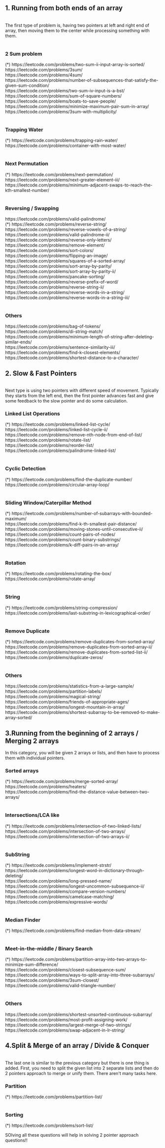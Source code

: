 <h2>1. Running from both ends of an array</h2>
<br>
The first type of problem is, having two pointers at left and right end of array, then moving them to the center while processing something with them.<br>

<br>
<h3>2 Sum problem</h3>
(*) https://leetcode.com/problems/two-sum-ii-input-array-is-sorted/ <br>
https://leetcode.com/problems/3sum/ <br>
https://leetcode.com/problems/4sum/ <br>
https://leetcode.com/problems/number-of-subsequences-that-satisfy-the-given-sum-condition/ <br>
https://leetcode.com/problems/two-sum-iv-input-is-a-bst/ <br>
https://leetcode.com/problems/sum-of-square-numbers/ <br>
https://leetcode.com/problems/boats-to-save-people/ <br>
https://leetcode.com/problems/minimize-maximum-pair-sum-in-array/ <br>
https://leetcode.com/problems/3sum-with-multiplicity/ <br>

<br>
<h3>Trapping Water</h3>
(*) https://leetcode.com/problems/trapping-rain-water/ <br>
https://leetcode.com/problems/container-with-most-water/ <br>

<br>
<h3>Next Permutation</h3>
(*) https://leetcode.com/problems/next-permutation/ <br>
https://leetcode.com/problems/next-greater-element-iii/ <br>
https://leetcode.com/problems/minimum-adjacent-swaps-to-reach-the-kth-smallest-number/ <br>

<br>
<h3>Reversing / Swapping</h3>
https://leetcode.com/problems/valid-palindrome/ <br>
(*) https://leetcode.com/problems/reverse-string/ <br>
https://leetcode.com/problems/reverse-vowels-of-a-string/ <br>
https://leetcode.com/problems/valid-palindrome-ii/ <br>
https://leetcode.com/problems/reverse-only-letters/ <br>
https://leetcode.com/problems/remove-element/ <br>
https://leetcode.com/problems/sort-colors/ <br>
https://leetcode.com/problems/flipping-an-image/ <br>
https://leetcode.com/problems/squares-of-a-sorted-array/ <br>
https://leetcode.com/problems/sort-array-by-parity/ <br>
https://leetcode.com/problems/sort-array-by-parity-ii/ <br>
https://leetcode.com/problems/pancake-sorting/ <br>
https://leetcode.com/problems/reverse-prefix-of-word/ <br>
https://leetcode.com/problems/reverse-string-ii/ <br>
https://leetcode.com/problems/reverse-words-in-a-string/ <br>
https://leetcode.com/problems/reverse-words-in-a-string-iii/ <br>

<br>
<h3>Others</h3>
https://leetcode.com/problems/bag-of-tokens/ <br>
https://leetcode.com/problems/di-string-match/ <br>
https://leetcode.com/problems/minimum-length-of-string-after-deleting-similar-ends/ <br>
https://leetcode.com/problems/sentence-similarity-iii/ <br>
https://leetcode.com/problems/find-k-closest-elements/ <br>
https://leetcode.com/problems/shortest-distance-to-a-character/ <br>


<h2>2. Slow & Fast Pointers</h2>
<br>
Next type is using two pointers with different speed of movement. Typically they starts from the left end, then the first pointer advances fast and give some feedback to the slow pointer and do some calculation.
<br>

<h3>Linked List Operations</h3>
(*) https://leetcode.com/problems/linked-list-cycle/ <br>
https://leetcode.com/problems/linked-list-cycle-ii/ <br>
https://leetcode.com/problems/remove-nth-node-from-end-of-list/ <br>
https://leetcode.com/problems/rotate-list/ <br>
https://leetcode.com/problems/reorder-list/ <br>
https://leetcode.com/problems/palindrome-linked-list/ <br>
<br>

<h3>Cyclic Detection</h3>
(*) https://leetcode.com/problems/find-the-duplicate-number/ <br>
https://leetcode.com/problems/circular-array-loop/ <br>
<br>

<h3>Sliding Window/Caterpillar Method</h3>
(*) https://leetcode.com/problems/number-of-subarrays-with-bounded-maximum/ <br>
https://leetcode.com/problems/find-k-th-smallest-pair-distance/ <br>
https://leetcode.com/problems/moving-stones-until-consecutive-ii/ <br>
https://leetcode.com/problems/count-pairs-of-nodes/ <br>
https://leetcode.com/problems/count-binary-substrings/ <br>
https://leetcode.com/problems/k-diff-pairs-in-an-array/ <br>
<br>

<h3>Rotation</h3>
(*) https://leetcode.com/problems/rotating-the-box/ <br>
https://leetcode.com/problems/rotate-array/ <br>
<br>

<h3>String</h3>
(*) https://leetcode.com/problems/string-compression/ <br>
https://leetcode.com/problems/last-substring-in-lexicographical-order/<br>
<br>

<h3>Remove Duplicate</h3>
(*) https://leetcode.com/problems/remove-duplicates-from-sorted-array/ <br>
https://leetcode.com/problems/remove-duplicates-from-sorted-array-ii/ <br>
https://leetcode.com/problems/remove-duplicates-from-sorted-list-ii/ <br>
https://leetcode.com/problems/duplicate-zeros/ <br>
<br>

<h3>Others</h3>
https://leetcode.com/problems/statistics-from-a-large-sample/ <br>
https://leetcode.com/problems/partition-labels/ <br>
https://leetcode.com/problems/magical-string/ <br>
https://leetcode.com/problems/friends-of-appropriate-ages/ <br>
https://leetcode.com/problems/longest-mountain-in-array/ <br>
https://leetcode.com/problems/shortest-subarray-to-be-removed-to-make-array-sorted/ <br>

<h2>3.Running from the beginning of 2 arrays / Merging 2 arrays</h2>
In this category, you will be given 2 arrays or lists, and then have to process them with individual pointers.

<br>
<h3>Sorted arrays </h3>
(*) https://leetcode.com/problems/merge-sorted-array/ <br>
https://leetcode.com/problems/heaters/ <br>
https://leetcode.com/problems/find-the-distance-value-between-two-arrays/ <br>
<br>

<h3>Intersections/LCA like</h3>
(*) https://leetcode.com/problems/intersection-of-two-linked-lists/ <br>
https://leetcode.com/problems/intersection-of-two-arrays/ <br>
https://leetcode.com/problems/intersection-of-two-arrays-ii/ <br>
<br>

<h3>SubString</h3>
(*) https://leetcode.com/problems/implement-strstr/ <br>
https://leetcode.com/problems/longest-word-in-dictionary-through-deleting/ <br>
https://leetcode.com/problems/long-pressed-name/ <br>
https://leetcode.com/problems/longest-uncommon-subsequence-ii/ <br>
https://leetcode.com/problems/compare-version-numbers/ <br>
https://leetcode.com/problems/camelcase-matching/ <br>
https://leetcode.com/problems/expressive-words/ <br>
<br>

<h3>Median Finder</h3>
(*) https://leetcode.com/problems/find-median-from-data-stream/ <br>
<br>

<h3>Meet-in-the-middle / Binary Search</h3>
(*) https://leetcode.com/problems/partition-array-into-two-arrays-to-minimize-sum-difference/ <br>
https://leetcode.com/problems/closest-subsequence-sum/ <br>
https://leetcode.com/problems/ways-to-split-array-into-three-subarrays/ <br>
https://leetcode.com/problems/3sum-closest/ <br>
https://leetcode.com/problems/valid-triangle-number/ <br>
<br>

<h3>Others</h3>
https://leetcode.com/problems/shortest-unsorted-continuous-subarray/ <br>
https://leetcode.com/problems/most-profit-assigning-work/ <br>
https://leetcode.com/problems/largest-merge-of-two-strings/ <br>
https://leetcode.com/problems/swap-adjacent-in-lr-string/ <br>


<h2>4.Split & Merge of an array / Divide & Conquer</h2>
<br>
The last one is similar to the previous category but there is one thing is added. First, you need to split the given list into 2 separate lists and then do 2 pointers approach to merge or unify them. There aren't many tasks here.

<h3>Partition</h3>
(*) https://leetcode.com/problems/partition-list/ <br>
<br>
<h3>Sorting</h3>
(*) https://leetcode.com/problems/sort-list/ <be>



SOlving all these questions will help in solving 2 pointer approach questions!!
